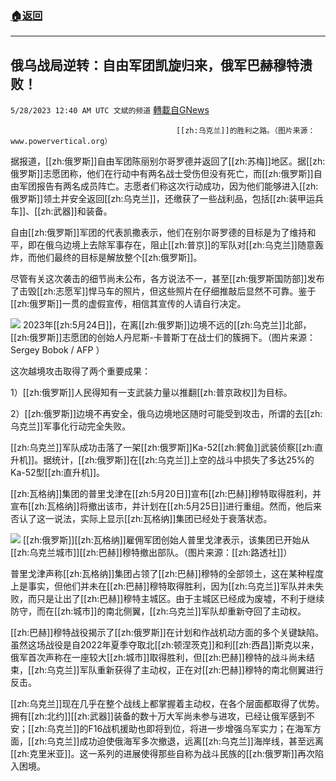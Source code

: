 ###  [:house:返回](README.md)
---


## 俄乌战局逆转：自由军团凯旋归来，俄军巴赫穆特溃败！
`5/28/2023 12:40 AM UTC 文斌的频道` [轉載自GNews](https://gnews.org/articles/1336493)

                                         [[zh:乌克兰]]的胜利之路。（图片来源：www.powervertical.org）

据报道，[[zh:俄罗斯]]自由军团陈丽别尔哥罗德并返回了[[zh:苏梅]]地区。据[[zh:俄罗斯]]志愿团称，他们在行动中有两名战士受伤但没有死亡，而[[zh:俄罗斯]]自由军团报告有两名成员阵亡。志愿者们称这次行动成功，因为他们能够进入[[zh:俄罗斯]]领土并安全返回[[zh:乌克兰]]，还缴获了一些战利品，包括[[zh:装甲运兵车]]、[[zh:武器]]和装备。

自由[[zh:俄罗斯]]军团的代表凯撒表示，他们在别尔哥罗德的目标是为了维持和平，即在俄乌边境上去除军事存在，阻止[[zh:普京]]的军队对[[zh:乌克兰]]随意轰炸，而他们最终的目标是解放整个[[zh:俄罗斯]]。

尽管有关这次袭击的细节尚未公布，各方说法不一，甚至[[zh:俄罗斯国防部]]发布了击毁[[zh:志愿军]]悍马车的照片，但这些照片在仔细推敲后显然不可靠。鉴于[[zh:俄罗斯]]一贯的虚假宣传，相信其宣传的人请自行决定。


![](https://ipfs.gnews.org/ipfs/Qmez6euiLd8xr3Am2pi4q9268w65Y7MBo95Q6415LcA6L4?filename=0527B.webp)
2023年[[zh:5月24日]]，在离[[zh:俄罗斯]]边境不远的[[zh:乌克兰]]北部，[[zh:俄罗斯]]志愿团的创始人丹尼斯-卡普斯丁在战士们的簇拥下。（图片来源：Sergey Bobok / AFP ）

这次越境攻击取得了两个重要成果：

1）[[zh:俄罗斯]]人民得知有一支武装力量以推翻[[zh:普京政权]]为目标。

2）[[zh:俄罗斯]]边境不再安全，俄乌边境地区随时可能受到攻击，所谓的去[[zh:乌克兰]]军事化行动完全失败。

[[zh:乌克兰]]军队成功击落了一架[[zh:俄罗斯]]Ka-52[[zh:鳄鱼]]武装侦察[[zh:直升机]]。据统计，[[zh:俄罗斯]]在[[zh:乌克兰]]上空的战斗中损失了多达25%的Ka-52型[[zh:直升机]]。

[[zh:瓦格纳]]集团的普里戈津在[[zh:5月20日]]宣布[[zh:巴赫]]穆特取得胜利，并宣布[[zh:瓦格纳]]将撤出该市，并计划在[[zh:5月25日]]进行重组。然而，他后来否认了这一说法，实际上显示[[zh:瓦格纳]]集团已经处于衰落状态。

![](https://ipfs.gnews.org/ipfs/QmPNHCr5JsABZJqxEjcavcuBBRqBFvH2Mnb7wT6T1dTnq1?filename=0527C.jpg)
[[zh:俄罗斯]][[zh:瓦格纳]]雇佣军团创始人普里戈津表示，该集团已开始从[[zh:乌克兰城市]][[zh:巴赫]]穆特撤出部队。（图片来源：[[zh:路透社]]）

普里戈津声称[[zh:瓦格纳]]集团占领了[[zh:巴赫]]穆特的全部领土，这在某种程度上是事实，但他们并未在[[zh:巴赫]]穆特取得胜利，因为[[zh:乌克兰]]军队并未失败，而只是让出了[[zh:巴赫]]穆特主城区。由于主城区已经成为废墟，不利于继续防守，而在[[zh:城市]]的南北侧翼，[[zh:乌克兰]]军队却重新夺回了主动权。

[[zh:巴赫]]穆特战役揭示了[[zh:俄罗斯]]在计划和作战机动方面的多个关键缺陷。虽然这场战役是自2022年夏季夺取北[[zh:顿涅茨克]]和利[[zh:西昌]]斯克以来，俄军首次声称在一座较大[[zh:城市]]取得胜利，但[[zh:巴赫]]穆特的战斗尚未结束，[[zh:乌克兰]]军队重新获得了主动权，正在对[[zh:巴赫]]穆特的南北侧翼进行反击。

[[zh:乌克兰]]现在几乎在整个战线上都掌握着主动权，在各个层面都取得了优势。拥有[[zh:北约]][[zh:武器]]装备的数十万大军尚未参与进攻，已经让俄军感到不安；[[zh:乌克兰]]的F16战机援助也即将到位，将进一步增强乌军实力；在海军方面，[[zh:乌克兰]]成功迫使俄海军多次撤退，远离[[zh:乌克兰]]海岸线，甚至远离[[zh:克里米亚]]。这一系列的进展使得那些自称为战斗民族的[[zh:俄罗斯]]再次陷入困境。
